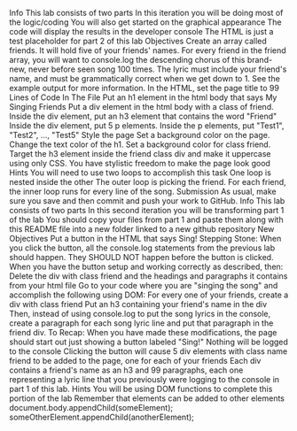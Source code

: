 Info
This lab consists of two parts
In this iteration you will be doing most of the logic/coding
You will also get started on the graphical appearance
The code will display the results in the developer console
The HTML is just a test placeholder for part 2 of this lab
Objectives
Create an array called friends. It will hold five of your friends' names.
For every friend in the friend array, you will want to console.log the descending chorus of this brand-new, never before seen song 100 times. The lyric must include your friend's name, and must be grammatically correct when we get down to 1. See the example output for more information.
In the HTML, set the page title to 99 Lines of Code In The File
Put an h1 element in the html body that says My Singing Friends
Put a div element in the html body with a class of friend.
Inside the div element, put an h3 element that contains the word "Friend"
Inside the div element, put 5 p elements.
Inside the p elements, put "Test1", "Test2", ..., "Test5"
Style the page
Set a background color on the page.
Change the text color of the h1.
Set a background color for class friend.
Target the h3 element inside the friend class div and make it uppercase using only CSS.
You have stylistic freedom to make the page look good
Hints
You will need to use two loops to accomplish this task
One loop is nested inside the other
The outer loop is picking the friend. For each friend, the inner loop runs for every line of the song.
Submission
As usual, make sure you save and then commit and push your work to GitHub.
Info
This lab consists of two parts
In this second iteration you will be transforming part 1 of the lab
You should copy your files from part 1 and paste them along with this README file into a new folder linked to a new github repository
New Objectives
Put a button in the HTML that says Sing!
Stepping Stone: When you click the button, all the console.log statements from the previous lab should happen. They SHOULD NOT happen before the button is clicked.
When you have the button setup and working correctly as described, then:
Delete the div with class friend and the headings and paragraphs it contains from your html file
Go to your code where you are "singing the song" and accomplish the following using DOM:
For every one of your friends, create a div with class friend
Put an h3 containing your friend's name in the div
Then, instead of using console.log to put the song lyrics in the console, create a paragraph for each song lyric line and put that paragraph in the friend div.
To Recap:
When you have made these modifications, the page should start out just showing a button labeled "Sing!"
Nothing will be logged to the console
Clicking the button will cause 5 div elements with class name friend to be added to the page, one for each of your friends
Each div contains a friend's name as an h3 and 99 paragraphs, each one representing a lyric line that you previously were logging to the console in part 1 of this lab.
Hints
You will be using DOM functions to complete this portion of the lab
Remember that elements can be added to other elements
document.body.appendChild(someElement);
someOtherElement.appendChild(anotherElement);